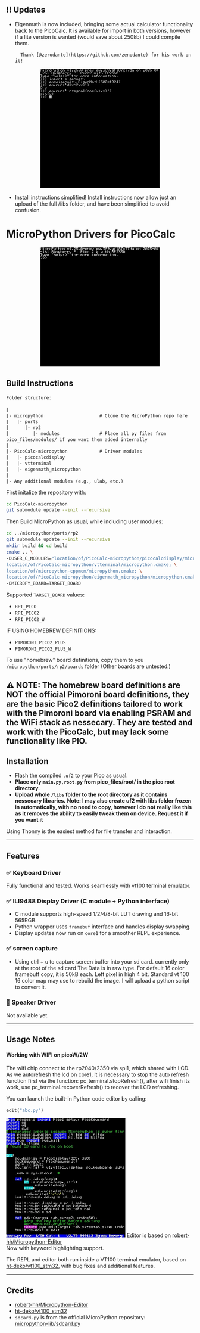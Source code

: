 ## :bangbang: Updates

- Eigenmath is now included, bringing some actual calculator functionality back to the PicoCalc.
It is available for import in both versions, however if a lite version is wanted (would save about 250kb) I could compile them.

        Thank [@zerodante](https://github.com/zenodante) for his work on it!

<p align="center">
  <img src="./imgs/eigenmath.jpg" alt="Eigenmath Example" width="320"/>
</p>

- Install instructions simplified!
Install instructions now allow just an upload of the full /libs folder, and have been simplified to avoid confusion.

# MicroPython Drivers for PicoCalc 
<p align="center">
  <img src="./imgs/framebuffer.jpg" alt="REPL" width="320"/>
</p>

## Build Instructions

```
Folder structure:

|
|- micropython                     # Clone the MicroPython repo here
|   |- ports
|      |- rp2
|         |- modules               # Place all py files from pico_files/modules/ if you want them added internally
|
|- PicoCalc-micropython            # Driver modules
|   |- picocalcdisplay
|   |- vtterminal
|   |- eigenmath_micropython
|
|- Any additional modules (e.g., ulab, etc.)
```

First initalize the repository with:
```sh
cd PicoCalc-micropython
git submodule update --init --recursive
```

Then Build MicroPython as usual, while including user modules:
```sh
cd ../micropython/ports/rp2
git submodule update --init --recursive
mkdir build && cd build
cmake .. \
-DUSER_C_MODULES="location/of/PicoCalc-micropython/picocalcdisplay/micropython.cmake; \
location/of/PicoCalc-micropython/vtterminal/micropython.cmake; \
location/of/micropython-cppmem/micropython.cmake; \
location/of/PicoCalc-micropython/eigenmath_micropython/micropython.cmake" \
-DMICROPY_BOARD=TARGET_BOARD
```

Supported `TARGET_BOARD` values:
- `RPI_PICO`
- `RPI_PICO2`
- `RPI_PICO2_W`
  
IF USING HOMEBREW DEFINITIONS:
- `PIMORONI_PICO2_PLUS`
- `PIMORONI_PICO2_PLUS_W`
  
To use "homebrew" board definitions, copy them to you `/micropython/ports/rp2/boards` folder
(Other boards are untested.)

:warning: **NOTE:** The homebrew board definitions are NOT the official Pimoroni board definitions, they are the basic Pico2 definitions tailored to work with the Pimoroni board via enabling PSRAM and the WiFi stack as nessecary. They are tested and work with the PicoCalc, but **may** lack some functionality like PIO.
---

## Installation

- Flash the compiled `.uf2` to your Pico as usual.
- **Place only `main.py,root.py` from pico_files/root/ in the pico root directory.**
- **Upload whole `/libs` folder to the root directory as it contains nessecary libraries.**
**Note: I may also create uf2 with libs folder frozen in automatically, with no need to copy, however I do not really like this as it removes the ability to easily tweak them on device. Request it if you want it**


Using Thonny is the easiest method for file transfer and interaction.

---

## Features
 
### ✅ Keyboard Driver  
Fully functional and tested. Works seamlessly with vt100 terminal emulator.

### ✅ ILI9488 Display Driver (C module + Python interface)  
- C module supports high-speed 1/2/4/8-bit LUT drawing and 16-bit 565RGB.  
- Python wrapper uses `framebuf` interface and handles display swapping.  
- Display updates now run on `core1` for a smoother REPL experience.

### ✅ screen capture
- Using ctrl + u to capture screen buffer into your sd card. currently only at the root of the sd card
The Data is in raw type. For default 16 color framebuff copy, it is 50kB each. Left pixel in high 4 bit.
Standard vt 100 16 color map may use to rebuild the image. I will upload a python script to convert it.

### 🔲 Speaker Driver  
Not available yet.


---

## Usage Notes

#### Working with WIFI on picoW/2W
The wifi chip connect to the rp2040/2350 via spi1, which shared with LCD. As we autorefresh the lcd on core1, it is necessary to stop the auto refresh function first via the function:
pc_terminal.stopRefresh(), after wifi finish its work, use pc_terminal.recoverRefresh() to recover the LCD refreshing.

You can launch the built-in Python code editor by calling:
```python
edit("abc.py")
```
![editor](./imgs/framebuffer2.jpg)
Editor is based on [robert-hh/Micropython-Editor](https://github.com/robert-hh/Micropython-Editor)  
Now with keyword highlighting support.

The REPL and editor both run inside a VT100 terminal emulator, based on  
[ht-deko/vt100_stm32](https://github.com/ht-deko/vt100_stm32), with bug fixes and additional features.

---

## Credits
- [robert-hh/Micropython-Editor](https://github.com/robert-hh/Micropython-Editor)  
- [ht-deko/vt100_stm32](https://github.com/ht-deko/vt100_stm32)
- `sdcard.py` is from the official MicroPython repository:  
  [micropython-lib/sdcard.py](https://github.com/micropython/micropython-lib/blob/master/micropython/drivers/storage/sdcard/sdcard.py)
